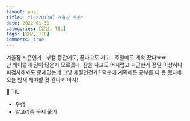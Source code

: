```yaml
---
layout: post
title:  "[~220130] 겨울잠 시즌"
date: 2022-01-30
categories: [일상, TIL]
tags: [일상, TIL]
comments: true
---
```

겨울잠 시즌인가.. 부캠 중간에도, 끝나고도 자고.. 주말에도 계속 잤다ㅠㅠ  
난 왜이렇게 잠이 많은지 모르겠다. 잠을 자고도 어지럽고 피곤한게 정말 이상하다.  
피검사해봐도 문제없는데 그냥 체질인건가? 덕분에 계획해둔 공부를 다 못 했다😫  
오늘 밤새 해야할 것 같다ㅎ 아쟈!  

📝 TIL
- 부캠
- 알고리즘 문제 풀기